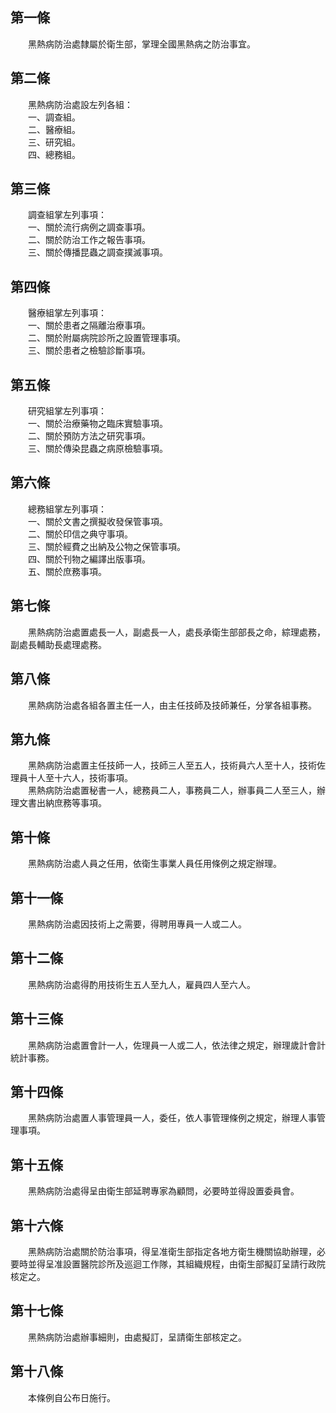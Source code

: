 第一條 
-------
　　黑熱病防治處隸屬於衛生部，掌理全國黑熱病之防治事宜。  


第二條 
-------
　　黑熱病防治處設左列各組：  
　　一、調查組。  
　　二、醫療組。  
　　三、研究組。  
　　四、總務組。  


第三條 
-------
　　調查組掌左列事項：  
　　一、關於流行病例之調查事項。  
　　二、關於防治工作之報告事項。  
　　三、關於傳播昆蟲之調查撲滅事項。  


第四條 
-------
　　醫療組掌左列事項：  
　　一、關於患者之隔離治療事項。  
　　二、關於附屬病院診所之設置管理事項。  
　　三、關於患者之檢驗診斷事項。  


第五條 
-------
　　研究組掌左列事項：  
　　一、關於治療藥物之臨床實驗事項。  
　　二、關於預防方法之研究事項。  
　　三、關於傳染昆蟲之病原檢驗事項。  


第六條 
-------
　　總務組掌左列事項：  
　　一、關於文書之撰擬收發保管事項。  
　　二、關於印信之典守事項。  
　　三、關於經費之出納及公物之保管事項。  
　　四、關於刊物之編譯出版事項。  
　　五、關於庶務事項。  


第七條 
-------
　　黑熱病防治處置處長一人，副處長一人，處長承衛生部部長之命，綜理處務，副處長輔助長處理處務。  


第八條 
-------
　　黑熱病防治處各組各置主任一人，由主任技師及技師兼任，分掌各組事務。  


第九條 
-------
　　黑熱病防治處置主任技師一人，技師三人至五人，技術員六人至十人，技術佐理員十人至十六人，技術事項。  
　　黑熱病防治處置秘書一人，總務員二人，事務員二人，辦事員二人至三人，辦理文書出納庶務等事項。  


第十條 
-------
　　黑熱病防治處人員之任用，依衛生事業人員任用條例之規定辦理。  


第十一條 
---------
　　黑熱病防治處因技術上之需要，得聘用專員一人或二人。  


第十二條 
---------
　　黑熱病防治處得酌用技術生五人至九人，雇員四人至六人。  


第十三條 
---------
　　黑熱病防治處置會計一人，佐理員一人或二人，依法律之規定，辦理歲計會計統計事務。  


第十四條 
---------
　　黑熱病防治處置人事管理員一人，委任，依人事管理條例之規定，辦理人事管理事項。  


第十五條 
---------
　　黑熱病防治處得呈由衛生部延聘專家為顧問，必要時並得設置委員會。  


第十六條 
---------
　　黑熱病防治處關於防治事項，得呈准衛生部指定各地方衛生機關協助辦理，必要時並得呈准設置醫院診所及巡迴工作隊，其組織規程，由衛生部擬訂呈請行政院核定之。  


第十七條 
---------
　　黑熱病防治處辦事細則，由處擬訂，呈請衛生部核定之。  


第十八條 
---------
　　本條例自公布日施行。